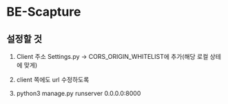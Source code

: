 # BE-Scapture

## 설정할 것
1. Client 주소 Settings.py -> CORS_ORIGIN_WHITELIST에 추가(해당 로컬 상테에 맞게)

2. client 쪽에도 url 수정하도록 

2. python3 manage.py runserver 0.0.0.0:8000
